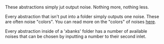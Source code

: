 These abstractions simply jut output noise. Nothing more, nothing less.

Every abstraction that isn't put into a folder simply outputs one noise. These are often noise "colors". You can read more on the "colors" of noises [here](https://en.wikipedia.org/wiki/Colors_of_noise).

Every abstraction inside of a 'xbanks' folder has a number of available noises that can be chosen by inputting a number to their second inlet.


